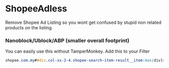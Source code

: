 
# ShopeeAdless
Remove Shopee Ad Listing so you wont get confused by stupid non related products on the listing.  

### Nanoblock/Ublock/ABP (smaller overall footprint)
You can easily use this without TamperMonkey. Add this to your Filter
```css
shopee.com.my##div.col-xs-2-4.shopee-search-item-result__item:has(div[data-sqe="ad"])
```
